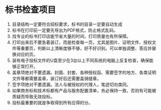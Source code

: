 # 标书检查项目

1. 目录结构一定要符合招标要求，标书的目录一定要自动生成
2. 标书在打印前一定要先导出为PDF格式，防止格式乱码。
3. 找专业的标书打印店能节省大量的时间，打印质量也有所保障。
4. 打印出来后不要急着装订，而是检查每一页，尤其是图片、证明文件、授权文件等重要页，判断以上清晰度够不够，好不好识别。可以单独调整、答应并替换对应的页。
5. 装有电子投标文件的U盘至少在3台以上不同系统的电脑上反复检查，确保能够正常打开。
6. 盖章项绝对不要遗漏。封面、封套、各种授权函、需要签字的地方、各类证明文件等都需要盖章，装订好后还需要盖骑缝章。
7. 签字项绝对不要遗漏。法人与被授权的代理人，笔迹切勿类同。
8. 如果商务标和技术标都有产品与服务配置清单，务必保持一致，否则有可能被质疑而导致无效投标。
9. 投标最重要的就是争取得到所有应得的分。

